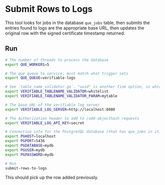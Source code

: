 # Submit Rows to Logs

This tool looks for jobs in the database `que_jobs` table, then submits the entries found to logs are the appropriate base URL, then updates the original row with the signed certificate timestamp returned.

## Run

```bash
# The number of threads to process the database
export QUE_WORKERS=5

# The que queue to service, must match what trigger sets
export QUE_QUEUE=verifiable-logs

# See `table_name_validator.go`. "uuid" is another fine option, in which case no _PARAM is needed
export VERIFIABLE_TABLENAME_VALIDATOR=whitelist
export VERIFIABLE_TABLENAME_VALIDATOR_PARAM=mytable

# The base URL of the verifiable log server
export VERIFIABLE_LOG_SERVER=http://localhost:8080

# The Authorization header to add to /add-objecthash requests
export VERIFIABLE_LOG_API_KEY=secret

# Connection info for the PostgreSQL database (that has que_jobs in it) - all libpq env variables are supported
export PGHOST=localhost
export PGPORT=5436
export PGDATABASE=mydb
export PGUSER=mydb
export PGPASSWORD=mydb

# Run
submit-rows-to-logs
```

This should pick up the row added previously.